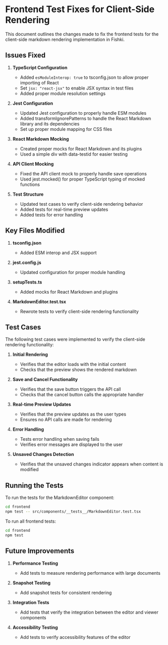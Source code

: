 # Frontend Test Fixes for Client-Side Rendering

This document outlines the changes made to fix the frontend tests for the client-side markdown rendering implementation in Fishki.

## Issues Fixed

1. **TypeScript Configuration**
   - Added `esModuleInterop: true` to tsconfig.json to allow proper importing of React
   - Set `jsx: "react-jsx"` to enable JSX syntax in test files
   - Added proper module resolution settings

2. **Jest Configuration**
   - Updated Jest configuration to properly handle ESM modules
   - Added transformIgnorePatterns to handle the React Markdown library and its dependencies
   - Set up proper module mapping for CSS files

3. **React Markdown Mocking**
   - Created proper mocks for React Markdown and its plugins
   - Used a simple div with data-testid for easier testing

4. **API Client Mocking**
   - Fixed the API client mock to properly handle save operations
   - Used jest.mocked() for proper TypeScript typing of mocked functions

5. **Test Structure**
   - Updated test cases to verify client-side rendering behavior
   - Added tests for real-time preview updates
   - Added tests for error handling

## Key Files Modified

1. **tsconfig.json**
   - Added ESM interop and JSX support

2. **jest.config.js**
   - Updated configuration for proper module handling

3. **setupTests.ts**
   - Added mocks for React Markdown and plugins

4. **MarkdownEditor.test.tsx**
   - Rewrote tests to verify client-side rendering functionality

## Test Cases

The following test cases were implemented to verify the client-side rendering functionality:

1. **Initial Rendering**
   - Verifies that the editor loads with the initial content
   - Checks that the preview shows the rendered markdown

2. **Save and Cancel Functionality**
   - Verifies that the save button triggers the API call
   - Checks that the cancel button calls the appropriate handler

3. **Real-time Preview Updates**
   - Verifies that the preview updates as the user types
   - Ensures no API calls are made for rendering

4. **Error Handling**
   - Tests error handling when saving fails
   - Verifies error messages are displayed to the user

5. **Unsaved Changes Detection**
   - Verifies that the unsaved changes indicator appears when content is modified

## Running the Tests

To run the tests for the MarkdownEditor component:

```bash
cd frontend
npm test -- src/components/__tests__/MarkdownEditor.test.tsx
```

To run all frontend tests:

```bash
cd frontend
npm test
```

## Future Improvements

1. **Performance Testing**
   - Add tests to measure rendering performance with large documents

2. **Snapshot Testing**
   - Add snapshot tests for consistent rendering

3. **Integration Tests**
   - Add tests that verify the integration between the editor and viewer components

4. **Accessibility Testing**
   - Add tests to verify accessibility features of the editor
